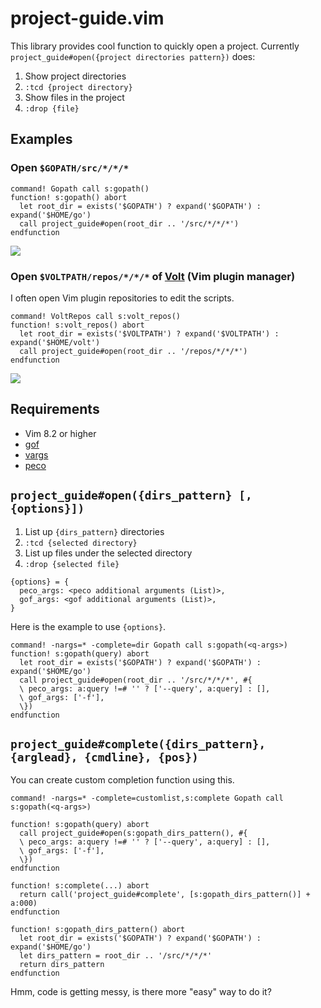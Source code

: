 # project-guide.vim

This library provides cool function to quickly open a project.
Currently `project_guide#open({project directories pattern})` does:

1. Show project directories
2. `:tcd {project directory}`
3. Show files in the project
4. `:drop {file}`

## Examples

### Open `$GOPATH/src/*/*/*`

```vim
command! Gopath call s:gopath()
function! s:gopath() abort
  let root_dir = exists('$GOPATH') ? expand('$GOPATH') : expand('$HOME/go')
  call project_guide#open(root_dir .. '/src/*/*/*')
endfunction
```

![](https://i.imgur.com/YJ4qWsT.gif)

### Open `$VOLTPATH/repos/*/*/*` of [Volt](https://github.com/vim-volt/volt) (Vim plugin manager)

I often open Vim plugin repositories to edit the scripts.

```vim
command! VoltRepos call s:volt_repos()
function! s:volt_repos() abort
  let root_dir = exists('$VOLTPATH') ? expand('$VOLTPATH') : expand('$HOME/volt')
  call project_guide#open(root_dir .. '/repos/*/*/*')
endfunction
```

![](https://i.imgur.com/7Ish7j6.gif)

## Requirements

* Vim 8.2 or higher
* [gof](https://github.com/mattn/gof)
* [vargs](https://github.com/tyru/vargs)
* [peco](https://github.com/peco/peco)

## `project_guide#open({dirs_pattern} [, {options}])`

1. List up `{dirs_pattern}` directories
2. `:tcd {selected directory}`
3. List up files under the selected directory
4. `:drop {selected file}`

```
{options} = {
  peco_args: <peco additional arguments (List)>,
  gof_args: <gof additional arguments (List)>,
}
```

Here is the example to use `{options}`.

```vim
command! -nargs=* -complete=dir Gopath call s:gopath(<q-args>)
function! s:gopath(query) abort
  let root_dir = exists('$GOPATH') ? expand('$GOPATH') : expand('$HOME/go')
  call project_guide#open(root_dir .. '/src/*/*/*', #{
  \ peco_args: a:query !=# '' ? ['--query', a:query] : [],
  \ gof_args: ['-f'],
  \})
endfunction
```

## `project_guide#complete({dirs_pattern}, {arglead}, {cmdline}, {pos})`

You can create custom completion function using this.

```vim
command! -nargs=* -complete=customlist,s:complete Gopath call s:gopath(<q-args>)

function! s:gopath(query) abort
  call project_guide#open(s:gopath_dirs_pattern(), #{
  \ peco_args: a:query !=# '' ? ['--query', a:query] : [],
  \ gof_args: ['-f'],
  \})
endfunction

function! s:complete(...) abort
  return call('project_guide#complete', [s:gopath_dirs_pattern()] + a:000)
endfunction

function! s:gopath_dirs_pattern() abort
  let root_dir = exists('$GOPATH') ? expand('$GOPATH') : expand('$HOME/go')
  let dirs_pattern = root_dir .. '/src/*/*/*'
  return dirs_pattern
endfunction
```

Hmm, code is getting messy, is there more "easy" way to do it?
